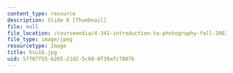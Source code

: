 ```yaml
---
content_type: resource
description: Slide 6 [Thumbnail]
file: null
file_location: /coursemedia/4-341-introduction-to-photography-fall-2002/57f07f55b26521d25c600f39afc7807b_hsu16.jpg
file_type: image/jpeg
resourcetype: Image
title: hsu16.jpg
uid: 57f07f55-b265-21d2-5c60-0f39afc7807b
---
```

